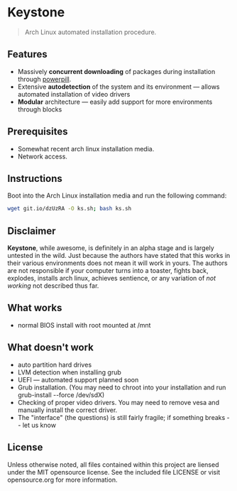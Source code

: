 # Keystone
> Arch Linux automated installation procedure.

## Features
 - Massively **concurrent downloading** of packages during installation through [powerpill][].
 - Extensive **autodetection** of the system and its environment — allows automated installation of video drivers
 - **Modular** architecture — easily add support for more environments through blocks

[powerpill]: https://wiki.archlinux.org/index.php/Powerpill

## Prerequisites
 - Somewhat recent arch linux installation media.
 - Network access.

## Instructions
Boot into the Arch Linux installation media and run the following command:

```sh
wget git.io/dzUzRA -O ks.sh; bash ks.sh
```

## Disclaimer
**Keystone**, while awesome, is definitely in an alpha stage and is largely untested in the wild. Just because the authors have stated that this works in their various environments does not mean it will work in yours. The authors are not responsible if your computer turns into a toaster, fights back, explodes, installs arch linux, achieves sentience, or any variation of *not working* not described thus far.

## What works
 - normal BIOS install with root mounted at /mnt

## What doesn't work
 - auto partition hard drives
 - LVM detection when installing grub
 - UEFI — automated support planned soon
 - Grub installation. (You may need to chroot into your installation and run grub-install --force /dev/sdX)
 - Checking of proper video drivers. You may need to remove vesa and manually install the correct driver.
 - The "interface" (the questions) is still fairly fragile; if something breaks -- let us know

## License
Unless otherwise noted, all files contained within this project are liensed under the MIT opensource license. See the included file LICENSE or visit opensource.org for more information.
